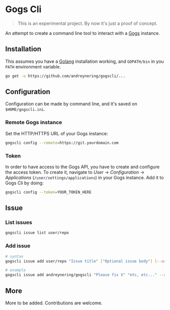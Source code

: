 # Gogs Cli

> This is an experimental project. By now it's just a proof of concept.

An attempt to create a command line tool to interact with a [Gogs][gogs]
instance.

## Installation

This assumes you have a [Golang][golang] installation working, and `GOPATH/bin`
in you `PATH` environment variable.

```bash
go get -u https://github.com/andreynering/gogscli/...
```

## Configuration

Configuration can be made by command line, and it's saved on `$HOME/gogscli.ini`.

### Remote Gogs instance

Set the HTTP/HTTPS URL of your Gogs instance:

```bash
gogscli config --remote=https://git.yourdomain.com
```

### Token

In order to have access to the Gogs API, you have to create and configure the
access token. To create it, navigate to *User* -> *Configuration* ->
*Applications* (`/user/settings/applications`) in your Gogs instance.
Add it to Gogs Cli by doing:

```bash
gogscli config --token=YOUR_TOKEN_HERE
```

## Issue

### List issues

```bash
gogscli issue list user/repo
```

### Add issue

```bash
# syntax
gogscli issue add user/repo "Issue title" ["Optional issue body"] [--assignee=optionalassignee]

# example
gogscli issue add andreynering/gogscli "Please fix X" "etc, etc..." --assignee=andreynering
```

## More

More to be added. Contributions are welcome.

[gogs]: https://gogs.io/
[golang]: https://golang.org/
